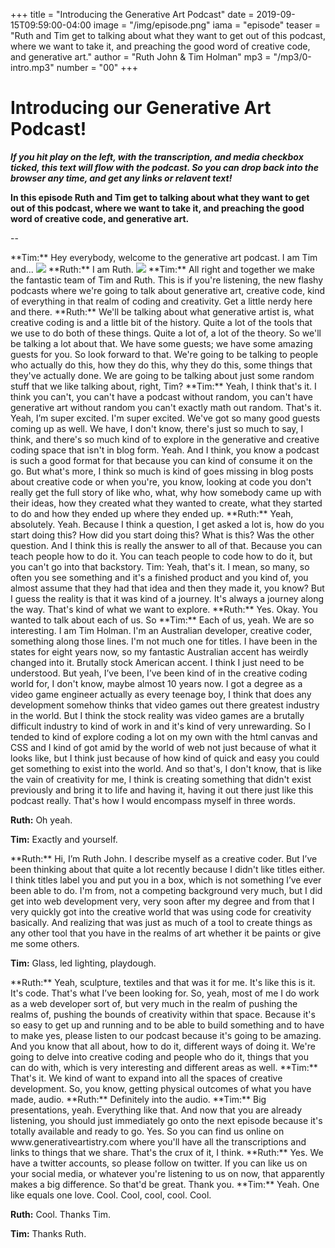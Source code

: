 +++
title = "Introducing the Generative Art Podcast"
date = 2019-09-15T09:59:00-04:00
image = "/img/episode.png"
iama = "episode"
teaser = "Ruth and Tim get to talking about what they want to get out of this podcast, where we want to take it, and preaching the good word of creative code, and generative art."
author = "Ruth John & Tim Holman"
mp3 = "/mp3/0-intro.mp3"
number = "00"
+++

# Introducing our Generative Art Podcast!

_**If you hit play on the left, with the transcription, and media checkbox ticked, this text will flow with the podcast. So you can drop back into the browser any time, and get any links or relavent text!**_

**In this episode Ruth and Tim get to talking about what they want to get out of this podcast, where we want to take it, and preaching the good word of creative code, and generative art.**

--

<span data-time="00:18">
**Tim:** Hey everybody, welcome to the generative art podcast. I am Tim and...

<img src="https://pbs.twimg.com/profile_images/851553731149778946/VDKWjp2V_400x400.jpg" />
</span>

<span data-time="00:23">
**Ruth:** I am Ruth.

<img src="https://pbs.twimg.com/profile_images/820304800478658562/V20lAtva_400x400.jpg" />
</span>

<span data-time="00:24">
**Tim:** All right and together we make the fantastic team of Tim and Ruth. This is if you're listening, the new flashy podcasts where we're going to talk about generative art, creative code, kind of everything in that realm of coding and creativity. Get a little nerdy here and there.
</span>

<span data-time="00:43">
**Ruth:** We'll be talking about what generative artist is, what creative coding is and a little bit of the history. Quite a lot of the tools that we use to do both of these things. Quite a lot of, a lot of the theory. So we'll be talking a lot about that. We have some guests; we have some amazing guests for you. So look forward to that. We're going to be talking to people who actually do this, how they do this, why they do this, some things that they've actually done. We are going to be talking about just some random stuff that we like talking about, right, Tim?
</span>

<span data-time="01:19">
**Tim:** Yeah, I think that's it. I think you can't, you can't have a podcast without random, you can't have generative art without random you can't exactly math out random. That's it. Yeah, I’m super excited. I'm super excited. We've got so many good guests coming up as well. We have, I don't know, there's just so much to say, I think, and there's so much kind of to explore in the generative and creative coding space that isn't in blog form. Yeah. And I think, you know a podcast is such a good format for that because you can kind of consume it on the go. But what's more, I think so much is kind of goes missing in blog posts about creative code or when you're, you know, looking at code you don't really get the full story of like who, what, why how somebody came up with their ideas, how they created what they wanted to create, what they started to do and how they ended up where they ended up.
</span>

<span data-time="02:22">
**Ruth:** Yeah, absolutely. Yeah. Because I think a question, I get asked a lot is, how do you start doing this? How did you start doing this? What is this? Was the other question. And I think this is really the answer to all of that. Because you can teach people how to do it. You can teach people to code how to do it, but you can't go into that backstory.
Tim: Yeah, that's it. I mean, so many, so often you see something and it's a finished product and you kind of, you almost assume that they had that idea and then they made it, you know? But I guess the reality is that it was kind of a journey. It's always a journey along the way. That's kind of what we want to explore.
</span>

<span data-time="03:05">
**Ruth:** Yes. Okay. You wanted to talk about each of us. So
</span>

<span data-time="03:10">
**Tim:** Each of us, yeah. We are so interesting. I am Tim Holman. I'm an Australian developer, creative coder, something along those lines. I'm not much one for titles. I have been in the states for eight years now, so my fantastic Australian accent has weirdly changed into it. Brutally stock American accent. I think I just need to be understood. But yeah, I’ve been, I’ve been kind of in the creative coding world for, I don't know, maybe almost 10 years now. I got a degree as a video game engineer actually as every teenage boy, I think that does any development somehow thinks that video games out there greatest industry in the world. But I think the stock reality was video games are a brutally difficult industry to kind of work in and it's kind of very unrewarding. So I tended to kind of explore coding a lot on my own with the html canvas and CSS and I kind of got amid by the world of web not just because of what it looks like, but I think just because of how kind of quick and easy you could get something to exist into the world. And so that's, I don't know, that is like the vain of creativity for me, I think is creating something that didn't exist previously and bring it to life and having it, having it out there just like this podcast really. That's how I would encompass myself in three words.
</span>

**Ruth:** Oh yeah.

**Tim:** Exactly and yourself.

<span data-time="05:09">
**Ruth:** Hi, I’m Ruth John. I describe myself as a creative coder. But I’ve been thinking about that quite a lot recently because I didn't like titles either. I think titles label you and put you in a box, which is not something I’ve ever been able to do. I'm from, not a competing background very much, but I did get into web development very, very soon after my degree and from that I very quickly got into the creative world that was using code for creativity basically. And realizing that was just as much of a tool to create things as any other tool that you have in the realms of art whether it be paints or give me some others. 
</span>

**Tim:** Glass, led lighting, playdough.

<span data-time="06:05">
**Ruth:** Yeah, sculpture, textiles and that was it for me. It's like this is it. It's code. That's what I’ve been looking for. So, yeah, most of me I do work as a web developer sort of, but very much in the realm of pushing the realms of, pushing the bounds of creativity within that space. Because it's so easy to get up and running and to be able to build something and to have to make yes, please listen to our podcast because it's going to be amazing. And you know that all about, how to do it, different ways of doing it. We're going to delve into creative coding and people who do it, things that you can do with, which is very interesting and different areas as well.
</span>

<span data-time="06:54">
**Tim:** That's it. We kind of want to expand into all the spaces of creative development. So, you know, getting physical outcomes of what you have made, audio.
</span>

<span data-time="07:05">
**Ruth:** Definitely into the audio.
</span>

<span data-time="07:07">
**Tim:** Big presentations, yeah. Everything like that. And now that you are already listening, you should just immediately go onto the next episode because it's totally available and ready to go. Yes. So you can find us online on www.generativeartistry.com where you'll have all the transcriptions and links to things that we share. That's the crux of it, I think.
</span>

<span data-time="07:35">
**Ruth:** Yes. We have a twitter accounts, so please follow on twitter. If you can like us on your social media, or whatever you're listening to us on now, that apparently makes a big difference. So that'd be great. Thank you.
</span>

<span data-time="08:00">
**Tim:** Yeah. One like equals one love. Cool. Cool, cool, cool. Cool.

**Ruth:** Cool. Thanks Tim.

**Tim:** Thanks Ruth.
</span>
